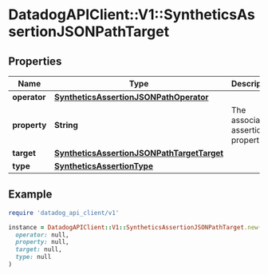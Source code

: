 # DatadogAPIClient::V1::SyntheticsAssertionJSONPathTarget

## Properties

| Name         | Type                                                                                      | Description                        | Notes      |
| ------------ | ----------------------------------------------------------------------------------------- | ---------------------------------- | ---------- |
| **operator** | [**SyntheticsAssertionJSONPathOperator**](SyntheticsAssertionJSONPathOperator.md)         |                                    |            |
| **property** | **String**                                                                                | The associated assertion property. | [optional] |
| **target**   | [**SyntheticsAssertionJSONPathTargetTarget**](SyntheticsAssertionJSONPathTargetTarget.md) |                                    | [optional] |
| **type**     | [**SyntheticsAssertionType**](SyntheticsAssertionType.md)                                 |                                    |            |

## Example

```ruby
require 'datadog_api_client/v1'

instance = DatadogAPIClient::V1::SyntheticsAssertionJSONPathTarget.new(
  operator: null,
  property: null,
  target: null,
  type: null
)
```
